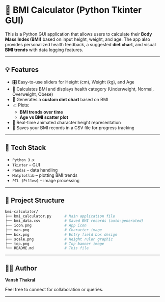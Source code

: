 
# 🧮 BMI Calculator (Python Tkinter GUI)

This is a Python GUI application that allows users to calculate their **Body Mass Index (BMI)** based on input height, weight, and age. The app also provides personalized health feedback, a suggested **diet chart**, and visual **BMI trends** with data logging features.

---

## 💡 Features

- 🎛️ Easy-to-use sliders for Height (cm), Weight (kg), and Age
- 🧠 Calculates BMI and displays health category (Underweight, Normal, Overweight, Obese)
- 🥗 Generates a **custom diet chart** based on BMI
- 📈 Plots:
  - **BMI trends over time**
  - **Age vs BMI scatter plot**
- 🧍 Real-time animated character height representation
- 💾 Saves your BMI records in a CSV file for progress tracking

---

## 🔧 Tech Stack

- `Python 3.x`
- `Tkinter` – GUI
- `Pandas` – data handling
- `Matplotlib` – plotting BMI trends
- `PIL (Pillow)` – image processing

---


## 📁 Project Structure

```bash
bmi-calculator/
├── bmi_calculator.py      # Main application file
├── bmi_data.csv           # Saved BMI records (auto-generated)
├── icon.png               # App icon
├── man.png                # Character image
├── box.png                # Entry field box design
├── scale.png              # Height ruler graphic
├── top.png                # Top banner image
└── README.md              # This file
```

---


## 🧑‍💻 Author

**Vansh Thakral**

Feel free to connect for collaboration or queries.

---
